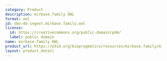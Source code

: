 ```yaml
---
category: Product
description: mirbase.family OWL
format: owl
id: obo-db-ingest.mirbase.family.owl
license:
  id: https://creativecommons.org/public-domain/pdm/
  label: public domain
name: mirbase.family OWL
product_url: https://w3id.org/biopragmatics/resources/mirbase.family/mirbase.family.owl
layout: product_detail
---
```


